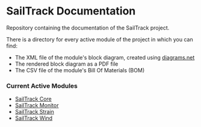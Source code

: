 # SailTrack Documentation
Repository containing the documentation of the SailTrack project.

There is a directory for every active module of the project in which you can find:
* The XML file of the module's block diagram, created using [diagrams.net](https://www.diagrams.net)
* The rendered block diagram as a PDF file
* The CSV file of the module's Bill Of Materials (BOM)

### Current Active Modules
* [SailTrack Core](https://github.com/metis-vela-unipd/sailtrack-documentation/tree/main/SailTrack%20Core)
* [SailTrack Monitor](https://github.com/metis-vela-unipd/sailtrack-documentation/tree/main/SailTrack%20Monitor)
* [SailTrack Strain](https://github.com/metis-vela-unipd/sailtrack-documentation/tree/main/SailTrack%20Strain)
* [SailTrack Wind](https://github.com/metis-vela-unipd/sailtrack-documentation/tree/main/SailTrack%20Wind)
